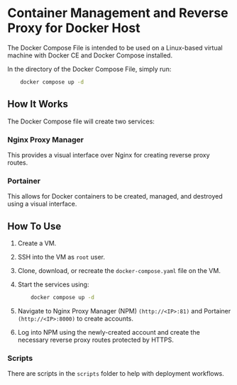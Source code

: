 # Container Management and Reverse Proxy for Docker Host

The Docker Compose File is intended to be used on a Linux-based virtual machine with Docker CE and Docker Compose installed.

In the directory of the Docker Compose File, simply run:

```bash
    docker compose up -d
```

## How It Works

The Docker Compose file will create two services:

### Nginx Proxy Manager

This provides a visual interface over Nginx for creating reverse proxy routes.

### Portainer

This allows for Docker containers to be created, managed, and destroyed using a visual interface.

## How To Use

1. Create a VM.
2. SSH into the VM as `root` user.
3. Clone, download, or recreate the `docker-compose.yaml` file on the VM.
4. Start the services using:

    ```bash
        docker compose up -d
    ```

5. Navigate to Nginx Proxy Manager (NPM) `(http://<IP>:81)` and Portainer `(http://<IP>:8000)` to create accounts.
6. Log into NPM using the newly-created account and create the necessary reverse proxy routes protected by HTTPS.

### Scripts

There are scripts in the `scripts` folder to help with deployment workflows.
